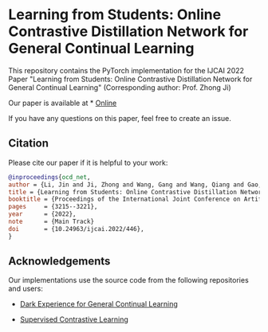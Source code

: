 # Learning from Students: Online Contrastive Distillation Network for General Continual Learning

This repository contains the PyTorch implementation for the IJCAI 2022 Paper "Learning from Students: Online Contrastive Distillation Network for General Continual Learning" (Corresponding author: Prof. Zhong Ji)

Our paper is available at * [Online](https://github.com/lijincm/OCD-Net)

If you have any questions on this paper, feel free to create an issue.

## Citation

Please cite our paper if it is helpful to your work:

```bibtex
@inproceedings{ocd_net,
author = {Li, Jin and Ji, Zhong and Wang, Gang and Wang, Qiang and Gao, Feng},
title = {Learning from Students: Online Contrastive Distillation Network for General Continual Learning},
booktitle = {Proceedings of the International Joint Conference on Artificial Intelligence},
pages     = {3215--3221},
year      = {2022},
note      = {Main Track}
doi       = {10.24963/ijcai.2022/446},
}
```


## Acknowledgements

Our implementations use the source code from the following repositories and users:

* [Dark Experience for General Continual Learning](https://github.com/aimagelab/mammoth)

* [Supervised Contrastive Learning](https://github.com/HobbitLong/SupContrast)
